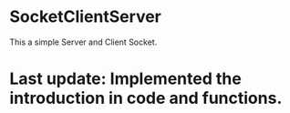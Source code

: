 # SocketClientServer
This a simple Server and Client Socket.

# Last update: Implemented the introduction in code and functions.
